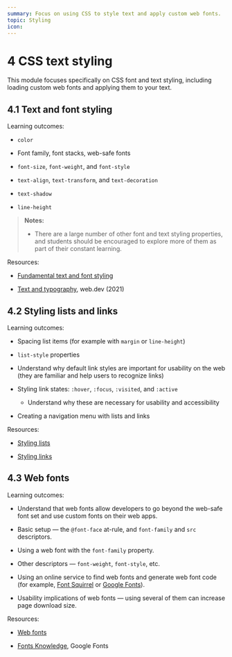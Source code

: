 ```yaml
---
summary: Focus on using CSS to style text and apply custom web fonts.
topic: Styling
icon:
---
```


# 4 CSS text styling

This module focuses specifically on CSS font and text styling, including loading custom web fonts and applying them to your text.

## 4.1 Text and font styling

Learning outcomes:

- `color`

- Font family, font stacks, web-safe fonts

- `font-size`, `font-weight`, and `font-style`

- `text-align`, `text-transform`, and `text-decoration`

- `text-shadow`

- `line-height`

> **Notes:**
>
> - There are a large number of other font and text styling properties, and students should be encouraged to explore more of them as part of their constant learning.

Resources:

- [Fundamental text and font styling](https://developer.mozilla.org/docs/Learn/CSS/Styling_text/Fundamentals)

- [Text and typography](https://web.dev/learn/css/typography/), web.dev (2021)

## 4.2 Styling lists and links

Learning outcomes:

- Spacing list items (for example with `margin` or `line-height`)

- `list-style` properties

- Understand why default link styles are important for usability on the web (they are familiar and help users to recognize links)

- Styling link states: `:hover`, `:focus`, `:visited`, and `:active`

  - Understand why these are necessary for usability and accessibility

- Creating a navigation menu with lists and links

Resources:

- [Styling lists](https://developer.mozilla.org/docs/Learn/CSS/Styling_text/Styling_lists)

- [Styling links](https://developer.mozilla.org/docs/Learn/CSS/Styling_text/Styling_links)

## 4.3 Web fonts

Learning outcomes:

- Understand that web fonts allow developers to go beyond the web-safe font set and use custom fonts on their web apps.

- Basic setup — the `@font-face` at-rule, and `font-family` and `src` descriptors.

- Using a web font with the `font-family` property.

- Other descriptors — `font-weight`, `font-style`, etc.

- Using an online service to find web fonts and generate web font code (for example, [Font Squirrel](https://www.fontsquirrel.com) or [Google Fonts](https://fonts.google.com/)).

- Usability implications of web fonts — using several of them can increase page download size.

Resources:

- [Web fonts](https://developer.mozilla.org/docs/Learn/CSS/Styling_text/Web_fonts)

- [Fonts Knowledge](https://fonts.google.com/knowledge), Google Fonts
